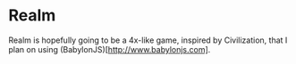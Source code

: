 # Realm

Realm is hopefully going to be a 4x-like game, inspired by Civilization, that I plan on using (BabylonJS)[http://www.babylonjs.com].
